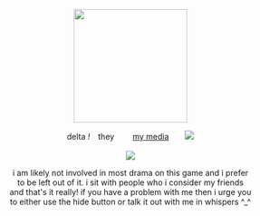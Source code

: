 <link href="style.css" rel="stylesheet" type="text/css" media="all">

<p align="center"> <img src="https://i.pinimg.com/736x/b8/c7/90/b8c7909485763d4705bbc1366f064d6b.jpg" width=200>


<p align="center"> delta <i>!</i> ⠀they ⠀ ⠀ <a href="https://rentry.co/siffrinterests">my media</a>  ⠀ ⠀<img src="https://caterpie.crd.co/assets/images/gallery05/ee54e985.gif?v=f7b7a140">
<br> <br>
  <img src="https://caterpie.crd.co/assets/images/gallery14/82e3da47.png?v=f7b7a140"> 

  <br>
  <p align="center"> i am likely not involved in most drama on this game and i prefer 
    <br> to be left out of it. i sit with people who i consider my friends
    <br> and that's it really! if you have a problem with me then i urge you
    <br> to either use the hide button or talk it out with me in whispers ^_^
